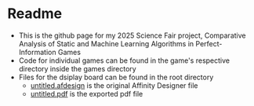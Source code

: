 # Readme
* This is the github page for my 2025 Science Fair project, Comparative Analysis of Static and Machine 
Learning Algorithms in Perfect-Information Games
* Code for individual games can be found in the game's respective directory inside the games directory
* Files for the dsiplay board can be found in the root directory
  * [untitled.afdesign](/untitled.afdesign) is the original Affinity Designer file
  * [untitled.pdf](/untitled.pdf) is the exported pdf file
